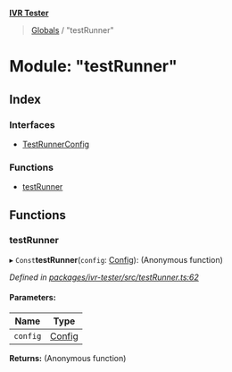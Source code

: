 **[IVR Tester](../README.md)**

> [Globals](../README.md) / "testRunner"

# Module: "testRunner"

## Index

### Interfaces

* [TestRunnerConfig](../interfaces/_testrunner_.testrunnerconfig.md)

### Functions

* [testRunner](_testrunner_.md#testrunner)

## Functions

### testRunner

▸ `Const`**testRunner**(`config`: [Config](../interfaces/_config_.config.md)): (Anonymous function)

*Defined in [packages/ivr-tester/src/testRunner.ts:62](https://github.com/SketchingDev/ivr-tester/blob/cbdfab7/packages/ivr-tester/src/testRunner.ts#L62)*

#### Parameters:

Name | Type |
------ | ------ |
`config` | [Config](../interfaces/_config_.config.md) |

**Returns:** (Anonymous function)
